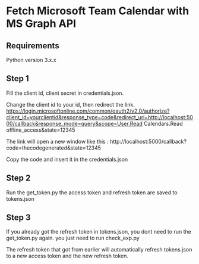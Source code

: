 # Fetch Microsoft Team Calendar with MS Graph API

## Requirements

Python version 3.x.x

## Step 1

Fill the client id, client secret in credentials.json.

Change the client id to your id, then redirect the link.
https://login.microsoftonline.com/common/oauth2/v2.0/authorize?client_id=yourclientid&response_type=code&redirect_uri=http://localhost:5000/callback&response_mode=query&scope=User.Read Calendars.Read offline_access&state=12345

The link will open a new window like this :
http://localhost:5000/callback?code=thecodegenerated&state=12345

Copy the code and insert it in the credentials.json

## Step 2

Run the get_token.py
the access token and refresh token are saved to tokens.json

## Step 3

If you already got the refresh token in tokens.json, you dont need to run the get_token.py again. you just need to run check_exp.py

The refresh token that got from earlier will automatically refresh tokens.json to a new access token and the new refresh token.
